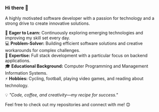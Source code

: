 ### Hi there 👋  
A highly motivated software developer with a passion for technology and a strong drive to create innovative solutions.  

🚀 **Eager to Learn:** Continuously exploring emerging technologies and improving my skill set every day.  
💻 **Problem-Solver:** Building efficient software solutions and creative workarounds for complex challenges.  
🔧 **Expertise:** Full stack development with a particular focus on backend applications.  
🎓 **Educational Background:** Computer Programming and Management Information Systems.  
⚡ **Hobbies:** Cycling, football, playing video games, and reading about technology.

💡 _"Code, coffee, and creativity—my recipe for success."_  

Feel free to check out my repositories and connect with me! 😊  
